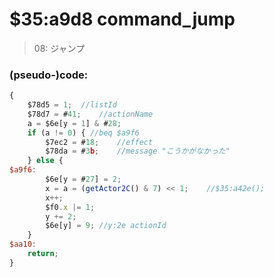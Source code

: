 ﻿
# $35:a9d8 command_jump



>08: ジャンプ


### (pseudo-)code:
```js
{
	$78d5 = 1;	//listId
	$78d7 = #41;	//actionName
	a = $6e[y = 1] & #28;
	if (a != 0) { //beq $a9f6
		$7ec2 = #18;	//effect
		$78da = #3b;	//message "こうかがなかった"
	} else {
$a9f6:
		$6e[y = #27] = 2;
		x = a = (getActor2C() & 7) << 1;	//$35:a42e();
		x++;
		$f0.x |= 1;
		y += 2;
		$6e[y] = 9;	//y:2e actionId
	}
$aa10:
	return;
}
```



